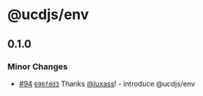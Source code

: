 # @ucdjs/env

## 0.1.0

### Minor Changes

- [#94](https://github.com/ucdjs/ucd/pull/94) [`696fdd3`](https://github.com/ucdjs/ucd/commit/696fdd340a2b2faddfcd142e285294f1cc715c1a) Thanks [@luxass](https://github.com/luxass)! - introduce @ucdjs/env

